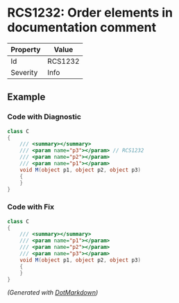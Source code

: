 # RCS1232: Order elements in documentation comment

| Property | Value   |
| -------- | ------- |
| Id       | RCS1232 |
| Severity | Info    |

## Example

### Code with Diagnostic

```csharp
class C
{
    /// <summary></summary>
    /// <param name="p3"></param> // RCS1232
    /// <param name="p2"></param>
    /// <param name="p1"></param>
    void M(object p1, object p2, object p3)
    {
    }
}
```

### Code with Fix

```csharp
class C
{
    /// <summary></summary>
    /// <param name="p1"></param>
    /// <param name="p2"></param>
    /// <param name="p3"></param>
    void M(object p1, object p2, object p3)
    {
    }
}
```


*\(Generated with [DotMarkdown](http://github.com/JosefPihrt/DotMarkdown)\)*